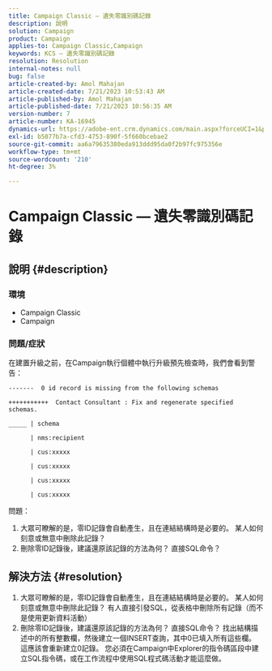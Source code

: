 ```yaml
---
title: Campaign Classic — 遺失零識別碼記錄
description: 說明
solution: Campaign
product: Campaign
applies-to: Campaign Classic,Campaign
keywords: KCS — 遺失零識別碼記錄
resolution: Resolution
internal-notes: null
bug: false
article-created-by: Amol Mahajan
article-created-date: 7/21/2023 10:53:43 AM
article-published-by: Amol Mahajan
article-published-date: 7/21/2023 10:56:35 AM
version-number: 7
article-number: KA-16945
dynamics-url: https://adobe-ent.crm.dynamics.com/main.aspx?forceUCI=1&pagetype=entityrecord&etn=knowledgearticle&id=8593aad9-b427-ee11-9966-6045bd0067ea
exl-id: b5077b7a-cfd3-4753-890f-5f660bcebae2
source-git-commit: aa6a79635380eda913ddd95da0f2b97fc975356e
workflow-type: tm+mt
source-wordcount: '210'
ht-degree: 3%

---
```


# Campaign Classic — 遺失零識別碼記錄

## 說明 {#description}


### <b>環境</b>

- Campaign Classic
- Campaign




### <b>問題/症狀</b>

在建置升級之前，在Campaign執行個體中執行升級預先檢查時，我們會看到警告：


```
-------  0 id record is missing from the following schemas

+++++++++++  Contact Consultant : Fix and regenerate specified schemas.

_____ | schema                   

      | nms:recipient            

      | cus:xxxxx     

      | cus:xxxxx         

      | cus:xxxxx        

      | cus:xxxxx
```


問題：

1. 大眾可瞭解的是，零ID記錄會自動產生，且在連結結構時是必要的。 某人如何刻意或無意中刪除此記錄？
2. 刪除零ID記錄後，建議還原該記錄的方法為何？ 直接SQL命令？



## 解決方法 {#resolution}


1. 大眾可瞭解的是，零ID記錄會自動產生，且在連結結構時是必要的。 某人如何刻意或無意中刪除此記錄？ 有人直接引發SQL，從表格中刪除所有記錄（而不是使用更新資料活動）
2. 刪除零ID記錄後，建議還原該記錄的方法為何？ 直接SQL命令？ 找出結構描述中的所有整數欄，然後建立一個INSERT查詢，其中0已填入所有這些欄。 這應該會重新建立0記錄。 您必須在Campaign中Explorer的指令碼區段中建立SQL指令碼，或在工作流程中使用SQL程式碼活動才能這麼做。

